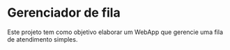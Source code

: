 # Gerenciador de fila
Este projeto tem como objetivo elaborar um WebApp que gerencie uma fila de atendimento simples.
